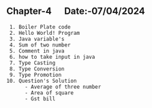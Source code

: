 ## Chapter-4 &nbsp;&nbsp;&nbsp;&nbsp; Date:-07/04/2024
```
 1. Boiler Plate code
 2. Hello World! Program
 3. Java variable's
 4. Sum of two number
 5. Comment in java
 6. how to take input in java
 7. Type Casting
 8. Type Conversion
 9. Type Promotion
10. Question's Solution
      - Average of three number
      - Area of square
      - Gst bill
```